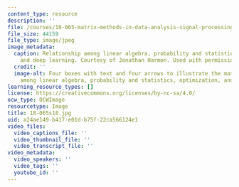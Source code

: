 ```yaml
---
content_type: resource
description: ''
file: /courses/18-065-matrix-methods-in-data-analysis-signal-processing-and-machine-learning-spring-2018/a24ae149b417e01db75f22ca566124e1_18-065s18.jpg
file_size: 44159
file_type: image/jpeg
image_metadata:
  caption: Relationship among linear algebra, probability and statistics, optimization,
    and deep learning. Courtesy of Jonathan Harmon. Used with permission.
  credit: ''
  image-alt: Four boxes with text and four arrows to illustrate the math relationship
    among linear algebra, probability and statistics, optimization, and deep learning.
learning_resource_types: []
license: https://creativecommons.org/licenses/by-nc-sa/4.0/
ocw_type: OCWImage
resourcetype: Image
title: 18-065s18.jpg
uid: a24ae149-b417-e01d-b75f-22ca566124e1
video_files:
  video_captions_file: ''
  video_thumbnail_file: ''
  video_transcript_file: ''
video_metadata:
  video_speakers: ''
  video_tags: ''
  youtube_id: ''
---
```

